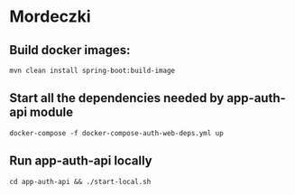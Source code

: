 # Mordeczki 

## Build docker images:
```
mvn clean install spring-boot:build-image
```

## Start all the dependencies needed by app-auth-api module
```
docker-compose -f docker-compose-auth-web-deps.yml up
```

## Run app-auth-api locally
```
cd app-auth-api && ./start-local.sh
```

